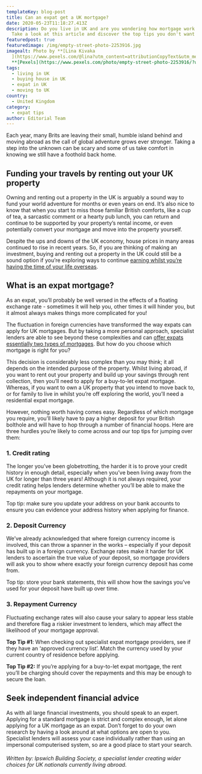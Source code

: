 ```yaml
---
templateKey: blog-post
title: Can an expat get a UK mortgage?
date: 2020-05-23T11:18:27.413Z
description: Do you live in UK and are you wondering how mortgage work there?
  Take a look at this article and discover the top tips you don't want to miss!
featuredpost: true
featuredimage: /img/empty-street-photo-2253916.jpg
imagealt: Photo by **[Lina Kivaka
  ](https://www.pexels.com/@lina?utm_content=attributionCopyText&utm_medium=referral&utm_source=pexels)**from
  **[Pexels](https://www.pexels.com/photo/empty-street-photo-2253916/?utm_content=attributionCopyText&utm_medium=referral&utm_source=pexels)**
tags:
  - living in UK
  - buying house in UK
  - expat in UK
  - moving to UK
country:
  - United Kingdom
category:
  - expat tips
author: Editorial Team
---
```

Each year, many Brits are leaving their small, humble island behind and moving abroad as the call of global adventure grows ever stronger. Taking a step into the unknown can be scary and some of us take comfort in knowing we still have a foothold back home.

## Funding your travels by renting out your UK property

Owning and renting out a property in the UK is arguably a sound way to fund your world adventure for months or even years on end. It’s also nice to know that when you start to miss those familiar British comforts, like a cup of tea, a sarcastic comment or a hearty pub lunch, you can return and continue to be supported by your property’s rental income, or even potentially convert your mortgage and move into the property yourself.

Despite the ups and downs of the UK economy, house prices in many areas continued to rise in recent years. So, if you are thinking of making an investment, buying and renting out a property in the UK could still be a sound option if you’re exploring ways to continue [earning whilst you’re having the time of your life overseas](https://www.thexpatmagazine.com/blog/2019-11-25-8-easy-steps-on-how-to-earn-while-traveling-overseas/).

## What is an expat mortgage?

As an expat, you’ll probably be well versed in the effects of a floating exchange rate - sometimes it will help you, other times it will hinder you, but it almost always makes things more complicated for you!

The fluctuation in foreign currencies have transformed the way expats can apply for UK mortgages. But by taking a more personal approach, specialist lenders are able to see beyond these complexities and can [offer expats essentially two types of mortgages](https://www.ibs.co.uk/mortgages/our-mortgage-products/expat-mortgages). But how do you choose which mortgage is right for you?

This decision is considerably less complex than you may think; it all depends on the intended purpose of the property. Whilst living abroad, if you want to rent out your property and build up your savings through rent collection, then you’ll need to apply for a buy-to-let expat mortgage. Whereas, if you want to own a UK property that you intend to move back to, or for family to live in whilst you’re off exploring the world, you’ll need a residential expat mortgage.

However, nothing worth having comes easy. Regardless of which mortgage you require, you’ll likely have to pay a higher deposit for your British bolthole and will have to hop through a number of financial hoops. Here are three hurdles you’re likely to come across and our top tips for jumping over them:

### 1. Credit rating

The longer you’ve been globetrotting, the harder it is to prove your credit history in enough detail, especially when you’ve been living away from the UK for longer than three years! Although it is not always required, your credit rating helps lenders determine whether you’ll be able to make the repayments on your mortgage.

Top tip: make sure you update your address on your bank accounts to ensure you can evidence your address history when applying for finance.

### 2. Deposit Currency

We’ve already acknowledged that where foreign currency income is involved, this can throw a spanner in the works – especially if your deposit has built up in a foreign currency. Exchange rates make it harder for UK lenders to ascertain the true value of your deposit, so mortgage providers will ask you to show where exactly your foreign currency deposit has come from.

Top tip: store your bank statements, this will show how the savings you’ve used for your deposit have built up over time.

### 3. Repayment Currency

Fluctuating exchange rates will also cause your salary to appear less stable and therefore flag a riskier investment to lenders, which may affect the likelihood of your mortgage approval.

**Top Tip #1**: When checking out specialist expat mortgage providers, see if they have an ‘approved currency list’. Match the currency used by your current country of residence before applying.

**Top Tip #2:** If you’re applying for a buy-to-let expat mortgage, the rent you’ll be charging should cover the repayments and this may be enough to secure the loan.

## Seek independent financial advice

As with all large financial investments, you should speak to an expert. Applying for a standard mortgage is strict and complex enough, let alone applying for a UK mortgage as an expat. Don’t forget to do your own research by having a look around at what options are open to you. Specialist lenders will assess your case individually rather than using an impersonal computerised system, so are a good place to start your search.

###### Written by: Ipswich Building Society, a specialist lender creating wider choices for UK nationals currently living abroad.